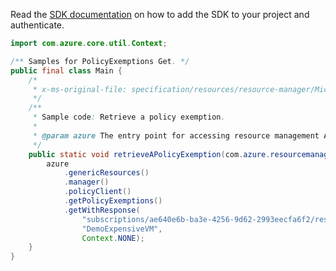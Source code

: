 Read the [SDK documentation](https://github.com/Azure/azure-sdk-for-java/blob/azure-resourcemanager_2.12.0/sdk/resourcemanager/azure-resourcemanager/README.md) on how to add the SDK to your project and authenticate.

```java
import com.azure.core.util.Context;

/** Samples for PolicyExemptions Get. */
public final class Main {
    /*
     * x-ms-original-file: specification/resources/resource-manager/Microsoft.Authorization/preview/2020-07-01-preview/examples/getPolicyExemption.json
     */
    /**
     * Sample code: Retrieve a policy exemption.
     *
     * @param azure The entry point for accessing resource management APIs in Azure.
     */
    public static void retrieveAPolicyExemption(com.azure.resourcemanager.AzureResourceManager azure) {
        azure
            .genericResources()
            .manager()
            .policyClient()
            .getPolicyExemptions()
            .getWithResponse(
                "subscriptions/ae640e6b-ba3e-4256-9d62-2993eecfa6f2/resourceGroups/demoCluster",
                "DemoExpensiveVM",
                Context.NONE);
    }
}
```

